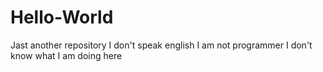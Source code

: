 # Hello-World
Jast another repository
I don't speak english
I am not programmer
I don't know what I am doing here
